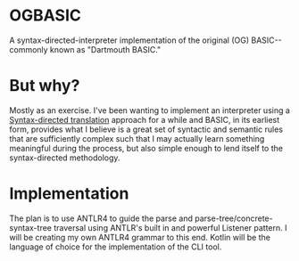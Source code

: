 # OGBASIC
A syntax-directed-interpreter implementation of the original (OG) BASIC--commonly known as "Dartmouth BASIC."

# But why?
Mostly as an exercise. I've been wanting to implement an interpreter using a [Syntax-directed translation](https://en.wikipedia.org/wiki/Syntax-directed_translation) approach for a while and BASIC, in its earliest form, provides what I believe is a great set of syntactic and semantic rules that are sufficiently complex such that I may actually learn something meaningful during the process, but also simple enough to lend itself to the syntax-directed methodology.

# Implementation
The plan is to use ANTLR4 to guide the parse and parse-tree/concrete-syntax-tree traversal using ANTLR's built in and powerful Listener pattern. I will be creating my own ANTLR4 grammar to this end. Kotlin will be the language of choice for the implementation of the CLI tool.
